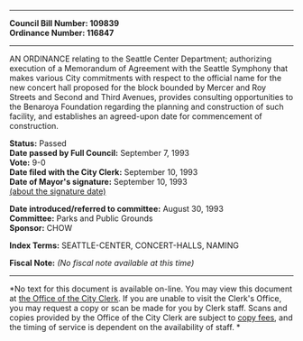 * * * * *  
  
**Council Bill Number: [](#h0)[](#h2)109839**   
**Ordinance Number: 116847**  
  
* * * * *  
  
AN ORDINANCE relating to the Seattle Center Department; authorizing execution of a Memorandum of Agreement with the Seattle Symphony that makes various City commitments with respect to the official name for the new concert hall proposed for the block bounded by Mercer and Roy Streets and Second and Third Avenues, provides consulting opportunities to the Benaroya Foundation regarding the planning and construction of such facility, and establishes an agreed-upon date for commencement of construction.  
  
**Status:** Passed   
**Date passed by Full Council:** September 7, 1993   
**Vote:** 9-0   
**Date filed with the City Clerk:** September 10, 1993   
**Date of Mayor's signature:** September 10, 1993   
[(about the signature date)](/~public/approvaldate.htm)   
  
  
**Date introduced/referred to committee:** August 30, 1993   
**Committee:** Parks and Public Grounds   
**Sponsor:** CHOW   
  
**Index Terms:** SEATTLE-CENTER, CONCERT-HALLS, NAMING  
  
**Fiscal Note:** *(No fiscal note available at this time)*  
  
* * * * *  
  
*No text for this document is available on-line. You may view this document at [the Office of the City Clerk](http://www.seattle.gov/leg/clerk/contactUs.htm). If you are unable to visit the Clerk's Office, you may request a copy or scan be made for you by Clerk staff. Scans and copies provided by the Office of the City Clerk are subject to [copy fees](http://clerk.seattle.gov/~public/clerkfees.htm), and the timing of service is dependent on the availability of staff. *  
  
  
